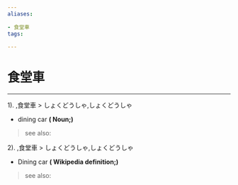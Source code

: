 ```yaml
---
aliases:
    
- 食堂車
tags:
    
---
```


# 食堂車
---
1).
,食堂車 > しょくどうしゃ,しょくどうしゃ

- dining car
**( Noun;)**
> see also: 
            
2).
,食堂車 > しょくどうしゃ,しょくどうしゃ

- Dining car
**( Wikipedia definition;)**
> see also: 
            
